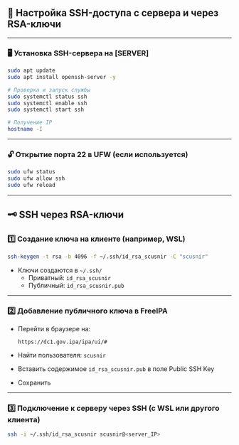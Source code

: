 ## 🔐 Настройка SSH-доступа с сервера и через RSA-ключи

---

### 🖥️ Установка SSH-сервера на [SERVER]

```bash
sudo apt update
sudo apt install openssh-server -y

# Проверка и запуск службы
sudo systemctl status ssh
sudo systemctl enable ssh
sudo systemctl start ssh

# Получение IP
hostname -I
```

---

### 🔓 Открытие порта 22 в UFW (если используется)

```bash
sudo ufw status
sudo ufw allow ssh
sudo ufw reload
```

---

## 🗝️ SSH через RSA-ключи

### 1️⃣ Создание ключа на клиенте (например, WSL)

```bash
ssh-keygen -t rsa -b 4096 -f ~/.ssh/id_rsa_scusnir -C "scusnir"
```

- Ключи создаются в `~/.ssh/`
  - Приватный: `id_rsa_scusnir`
  - Публичный: `id_rsa_scusnir.pub`

---

### 2️⃣ Добавление публичного ключа в FreeIPA

- Перейти в браузере на:
  
  ```
  https://dc1.gov.ipa/ipa/ui/#
  ```
- Найти пользователя: `scusnir`
- Вставить содержимое `id_rsa_scusnir.pub` в поле Public SSH Key
- Сохранить

---

### 3️⃣ Подключение к серверу через SSH (с WSL или другого клиента)

```bash
ssh -i ~/.ssh/id_rsa_scusnir scusnir@<server_IP>
```
